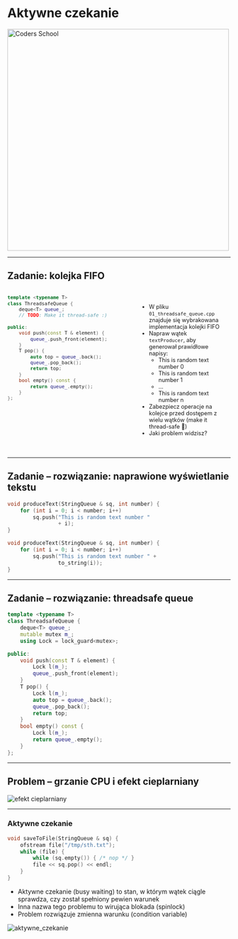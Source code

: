 <!-- .slide: data-background="#111111" -->

# Aktywne czekanie

<a href="https://coders.school">
    <img width="500" data-src="../coders_school_logo.png" alt="Coders School" class="plain">
</a>

___

## Zadanie: kolejka FIFO

<div style="display: flex;">

<div style="width: 60%; font-size: .9em;">

```c++
template <typename T>
class ThreadsafeQueue {
    deque<T> queue_;
    // TODO: Make it thread-safe :)

public:
    void push(const T & element) {
        queue_.push_front(element);
    }
    T pop() {
        auto top = queue_.back();
        queue_.pop_back();
        return top;
    }
    bool empty() const {
        return queue_.empty();
    }
};

```
<!-- .element: class="fragment fade-in" -->
</div>

<div style="width: 40%; padding: 20px; font-size: .9em;">

* <!-- .element: class="fragment fade-in" --> W pliku <code>01_threadsafe_queue.cpp</code> znajduje się wybrakowana implementacja kolejki FIFO
* <!-- .element: class="fragment fade-in" --> Napraw wątek <code>textProducer</code>, aby generował prawidłowe napisy:
  * <!-- .element: class="fragment fade-in" --> This is random text number 0
  * <!-- .element: class="fragment fade-in" --> This is random text number 1
  * <!-- .element: class="fragment fade-in" --> …
  * <!-- .element: class="fragment fade-in" --> This is random text number n
* <!-- .element: class="fragment fade-in" --> Zabezpiecz operacje na kolejce przed dostępem z wielu wątków (make it thread-safe 🙂)
* <!-- .element: class="fragment fade-in" --> Jaki problem widzisz?

</div>

</div>

___

## Zadanie – rozwiązanie: naprawione wyświetlanie tekstu

```c++
void produceText(StringQueue & sq, int number) {
    for (int i = 0; i < number; i++)
        sq.push("This is random text number "
                + i);
}

void produceText(StringQueue & sq, int number) {
    for (int i = 0; i < number; i++)
        sq.push("This is random text number " +
                to_string(i));
}

```
<!-- .element: class="fragment fade-in" -->

___
<!-- .slide: style="font-size: .9em" -->

## Zadanie – rozwiązanie: threadsafe queue

```c++
template <typename T>
class ThreadsafeQueue {
    deque<T> queue_;
    mutable mutex m_;
    using Lock = lock_guard<mutex>;

public:
    void push(const T & element) {
        Lock l(m_);
        queue_.push_front(element);
    }
    T pop() {
        Lock l(m_);
        auto top = queue_.back();
        queue_.pop_back();
        return top;
    }
    bool empty() const {
        Lock l(m_);
        return queue_.empty();
    }
};

```
<!-- .element: class="fragment fade-in" -->

___

## Problem – grzanie CPU i efekt cieplarniany

<img data-src="img/efekt_cieplarniany.jpg" alt="efekt cieplarniany" class="plain">

___

### Aktywne czekanie

```c++
void saveToFile(StringQueue & sq) {
    ofstream file("/tmp/sth.txt");
    while (file) {
        while (sq.empty()) { /* nop */ }
        file << sq.pop() << endl;
    }
}
```
<!-- .element: class="fragment fade-in" -->

* <!-- .element: class="fragment fade-in" --> Aktywne czekanie (busy waiting) to stan, w którym wątek ciągle sprawdza, czy został spełniony pewien warunek
* <!-- .element: class="fragment fade-in" --> Inna nazwa tego problemu to wirująca blokada (spinlock)
* <!-- .element: class="fragment fade-in" --> Problem rozwiązuje zmienna warunku (condition variable)

<img data-src="img/aktywne_czekanie.png" alt="aktywne_czekanie" class="plain">
<!-- .element: class="fragment fade-in" -->
